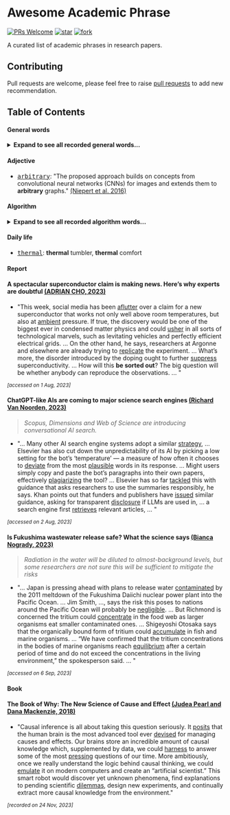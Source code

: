 # Awesome Academic Phrase
[![PRs Welcome](https://img.shields.io/badge/PRs-welcome-brightgreen.svg?style=flat-square)](http://makeapullrequest.com)
[![star](https://img.shields.io/github/stars/nehSgnaiL/awesome-academic-phrase)](https://github.com/nehSgnaiL/awesome-academic-phrase/stargazers)
[![fork](https://img.shields.io/github/forks/nehSgnaiL/awesome-academic-phrase)](https://github.com/nehSgnaiL/awesome-academic-phrase/network/members) 

A curated list of academic phrases in research papers.

## Contributing
Pull requests are welcome, please feel free to raise [pull requests](https://github.com/nehSgnaiL/awesome-academic-phrase/pulls) to add new recommendation.


## Table of Contents
#### General words
<details>
<summary><b>Expand to see all recorded general words...</b></summary>

- [<kbd>conduct</kbd>](https://dictionary.cambridge.org/dictionary/english/conduct): "The review will be **conducted** through the above broadened perspectives of human mobility." [(Wang et al. 2019)](https://doi.org/10.1016/j.cities.2022.103939)
- [<kbd>cater</kbd>](https://dictionary.cambridge.org/dictionary/english/cater): "The present study proposes a universal approach to classifying intra-city tourists, which not only **caters** to the development of geo-big data but also incorporates the perspective of urban tourism functions." [(Park et al. 2023)](https://doi.org/10.1016/j.tourman.2022.104718)
- [<kbd>deviate</kbd>](https://dictionary.cambridge.org/dictionary/english/deviate): "However, training LSTM with maximum likelihood estimation suffers from the exposure bias problem, where the generated samples might **deviate** from a realistic path with longer sequences." [(Kun et al. 2018)](https://doi.org/10.24963/ijcai.2018/530)                              

</details>

#### Adjective
- [<kbd>arbitrary</kbd>](https://dictionary.cambridge.org/dictionary/english/arbitrary): "The proposed approach builds on concepts from convolutional neural networks (CNNs) for images and extends them to **arbitrary** graphs." [(Niepert et al. 2016)](https://doi.org/10.48550/arXiv.1605.05273)

#### Algorithm
<details>
<summary><b>Expand to see all recorded algorithm words...</b></summary>

- [<kbd>heuristic</kbd>](https://dictionary.cambridge.org/dictionary/english/heuristic): "The A* algorithm is a **heuristic** search algorithm used extensively on the road network." [(Jiang et al. 2023)](https://doi.org/10.48550/arXiv.2301.07103)
- [<kbd>spherical</kbd>](https://dictionary.cambridge.org/dictionary/english/spherical): "The **spherical** distance can not accurately estimate the expected cost." [(Jiang et al. 2023)](https://doi.org/10.48550/arXiv.2301.07103)
- [<kbd>merit</kbd>](https://dictionary.cambridge.org/dictionary/english/merit): "Both class of methods have their own **merits**, and transportation system applications require the right methods." [(Yu et al. 2019)](https://doi.org/10.1109/TITS.2019.2910560)
</details>


#### Daily life

- [<kbd>thermal</kbd>](https://dictionary.cambridge.org/dictionary/english/thermal): **thermal** tumbler, **thermal** comfort


#### Report
#### A spectacular superconductor claim is making news. Here’s why experts are doubtful [(ADRIAN CHO, 2023)](https://doi.org/10.1126/science.adk0021)

- "This week, social media has been [aflutter](https://dictionary.cambridge.org/dictionary/english/aflutter) over a claim for a new superconductor that works not only well above room temperatures, but also at [ambient](https://dictionary.cambridge.org/dictionary/english/ambient) pressure.
If true, the discovery would be one of the biggest ever in condensed matter physics and could [usher](https://dictionary.cambridge.org/dictionary/english/usher) in all sorts of technological marvels, such as levitating vehicles and perfectly efficient electrical grids.
...
On the other hand, he says, researchers at Argonne and elsewhere are already trying to [replicate](https://dictionary.cambridge.org/dictionary/english/replicate) the experiment.
...
What’s more, the disorder introduced by the doping ought to further [suppress](https://dictionary.cambridge.org/dictionary/english/suppress) superconductivity.
...
How will this **be sorted out**?
The big question will be whether anybody can reproduce the observations.
...
"

<sup>*[accessed on 1 Aug, 2023]*<sup/>

#### ChatGPT-like AIs are coming to major science search engines [(Richard Van Noorden, 2023)](https://doi.org/10.1038/d41586-023-02470-3)
> *Scopus, Dimensions and Web of Science are introducing conversational AI search.*

- "...
Many other AI search engine systems adopt a similar [strategy](https://dictionary.cambridge.org/dictionary/english/strategy),
...
Elsevier has also cut down the unpredictability of its AI by picking a low setting for the bot’s ‘temperature’ — a measure of how often it chooses to [deviate](https://dictionary.cambridge.org/dictionary/english/deviate) from the most [plausible](https://dictionary.cambridge.org/dictionary/english/plausible) words in its response.
...
Might users simply copy and paste the bot’s paragraphs into their own papers, effectively [plagiarizing](https://dictionary.cambridge.org/dictionary/english/plagiarize) the tool?
...
Elsevier has so far [tackled](https://dictionary.cambridge.org/dictionary/english/tackle) this with guidance that asks researchers to use the summaries responsibly, he says. Khan points out that funders and publishers have [issued](https://dictionary.cambridge.org/dictionary/english/issue) similar guidance, asking for transparent [disclosure](https://dictionary.cambridge.org/dictionary/english/disclosure) if LLMs are used in,
...
a search engine first [retrieves](https://dictionary.cambridge.org/dictionary/english/retrieve) relevant articles,
...
"

<sup>*[accessed on 2 Aug, 2023]*<sup/>

#### Is Fukushima wastewater release safe? What the science says [(Bianca Nogrady, 2023)](https://doi.org/10.1038/d41586-023-02057-y)
> *Radiation in the water will be diluted to almost-background levels, but some researchers are not sure this will be sufficient to mitigate the risks*

- "...
Japan is pressing ahead with plans to release water [contaminated](https://dictionary.cambridge.org/dictionary/english/contaminate) by the 2011 meltdown of the Fukushima Daiichi nuclear power plant into the Pacific Ocean.
...
Jim Smith, ..., says the risk this poses to nations around the Pacific Ocean will probably be [negligible](https://dictionary.cambridge.org/dictionary/english/negligible).
...
 But Richmond is concerned the tritium could [concentrate](https://dictionary.cambridge.org/dictionary/english/concentrate) in the food web as larger organisms eat smaller contaminated ones.
...
Shigeyoshi Otosaka says that the organically bound form of tritium could [accumulate](https://dictionary.cambridge.org/dictionary/english/accumulate) in fish and marine organisms.
...
“We have confirmed that the tritium concentrations in the bodies of marine organisms reach [equilibrium](https://dictionary.cambridge.org/dictionary/english/equilibrium) after a certain period of time and do not exceed the concentrations in the living environment,” the spokesperson said.
...
"

<sup>*[accessed on 6 Sep, 2023]*<sup/>

#### Book
#### The Book of Why: The New Science of Cause and Effect [(Judea Pearl and Dana Mackenzie, 2018)](https://en.wikipedia.org/wiki/The_Book_of_Why)
- "Causal inference is all about taking this question seriously. It [posits](https://dictionary.cambridge.org/dictionary/english/posit) that
the human brain is the most advanced tool ever [devised](https://dictionary.cambridge.org/dictionary/english/devise) for managing causes
and effects. Our brains store an incredible amount of causal knowledge
which, supplemented by data, we could [harness](https://dictionary.cambridge.org/dictionary/english/harness) to answer some of the most
[pressing](https://dictionary.cambridge.org/dictionary/english/pressing) questions of our time. More ambitiously, once we really understand
the logic behind causal thinking, we could [emulate](https://dictionary.cambridge.org/dictionary/english/emulate) it on modern computers
and create an “artificial scientist.” This smart robot would discover yet
unknown phenomena, find explanations to pending scientific [dilemmas](https://dictionary.cambridge.org/dictionary/english/dilemma),
design new experiments, and continually extract more causal knowledge from
the environment."

<sup>*[recorded on 24 Nov, 2023]*<sup/>
